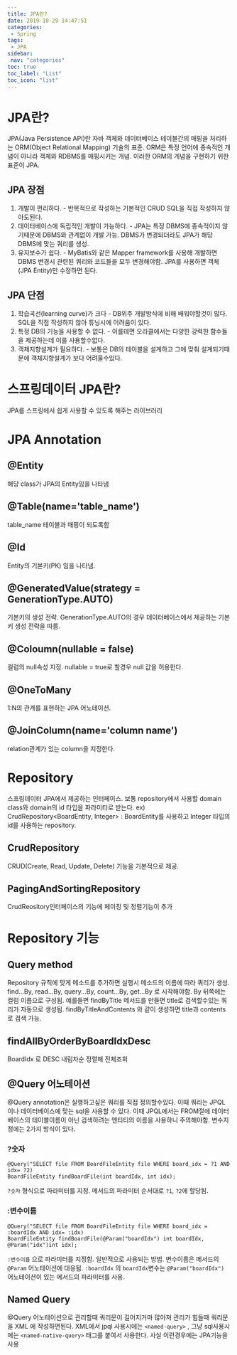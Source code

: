 ```yaml
---
title: JPA란?
date: 2019-10-29 14:47:51
categories: 
 - Spring
tags: 
 - JPA
sidebar:
 nav: "categories"
toc: true
toc_label: "List"
toc_icon: "list"
---
```


# JPA란?
JPA(Java Persistence API)란 자바 객체와 데이터베이스 테이블간의 매핑을 처리하는 ORM(Object Relational Mapping) 기술의 표준. ORM은 특정 언어에 종속적인 개념이 아니라 객체와 RDBMS를 매핑시키는 개념. 이러한 ORM의 개념을 구현하기 위한 표준이 JPA. 

## JPA 장점
1. 개발이 편리하다. - 반복적으로 작성하는 기본적인 CRUD SQL을 직접 작성하지 않아도된다.
2. 데이터베이스에 독립적인 개발이 가능하다. - JPA는 특정 DBMS에 종속적이지 않기때문에 DBMS와 관계없이 개발 가능. DBMS가 변경되더라도 JPA가 해당 DBMS에 맞는 쿼리를 생성.
3. 유지보수가 쉽다. - MyBatis와 같은 Mapper framework를 사용해 개발하면 DBMS 변경시 관련된 쿼리와 코드들을 모두 변경해야함. JPA를 사용하면 객체(JPA Entity)만 수정하면 된다.

## JPA 단점
1. 학습곡선(learning curve)가 크다 - DB위주 개발방식에 비해 배워야할것이 많다. SQL을 직접 작성하지 않아 튜닝시에 어려움이 있다.
2. 특정 DB의 기능을 사용할 수 없다. - 이를테면 오라클에서는 다양한 강력한 함수들을 제공하는데 이를 사용할수없다.
3. 객체지향설계가 필요하다. - 보통은 DB의 테이블을 설계하고 그에 맞춰 설계되기때문에 객체지향설계가 보다 어려울수있다. 


# 스프링데이터 JPA란?
JPA를 스프링에서 쉽게 사용할 수 있도록 해주는 라이브러리

# JPA Annotation
## @Entity
해당 class가 JPA의 Entity임을 나타냄

## @Table(name='table_name')
table_name 테이블과 매핑이 되도록함

## @Id
Entity의 기본키(PK) 임을 나타냄. 

## @GeneratedValue(strategy = GenerationType.AUTO)
기본키의 생성 전략. GenerationType.AUTO의 경우 데이터베이스에서 제공하는 기본키 생성 전략을 따름.

## @Coloumn(nullable = false)
컬럼의 null속성 지정. nullable = true로 할경우 null 값을 허용한다.

## @OneToMany
1:N의 관계를 표현하는 JPA 어노테이션.

## @JoinColumn(name='column name')
relation관계가 있는 column을 지정한다.

# Repository
스프링데이터 JPA에서 제공하는 인터페이스. 보통 repository에서 사용할 domain class와 domain의 id 타입을 파라미터로 받는다. ex) CrudRepository<BoardEntity, Integer> : BoardEntity를 사용하고 Integer 타입의 id를 사용하는 repository. 

## CrudRepository
CRUD(Create, Read, Update, Delete) 기능을 기본적으로 제공.
## PagingAndSortingRepository
CrudReository인터페이스의 기능에 페이징 및 정렬기능이 추가

# Repository 기능
## Query method
Repository 규칙에 맞게 메소드를 추가하면 실행시 메소드의 이름에 따라 쿼리가 생성.  
find...By, read...By, query...By, count...By, get...By 로 시작해야함. By 뒤쪽에는 컬럼 이름으로 구성됨. 예를들면 findByTitle 메서드를 만들면 title로 검색할수있는 쿼리가 자동으로 생성됨. findByTitleAndContents 와 같이 생성하면 title과 contents로 검색 가능. 
## findAllByOrderByBoardIdxDesc 
BoardIdx 로 DESC 내림차순 정렬해 전체조회
## @Query 어노테이션
@Query annotation은 실행하고싶은 쿼리를 직접 정의할수있다. 이때 쿼리는 JPQL이나 데이터베이스에 맞는 sql을 사용할 수 있다. 이때 JPQL에서는 FROM절에 데이터베이스의 테이블이름이 아닌 검색하려는 엔티티의 이름을 사용하니 주의해야함. 변수지정에는 2가지 방식이 있다.
### ?숫자
```
@Query("SELECT file FROM BoardFileEntity file WHERE board_idx = ?1 AND idx= ?2)
BoardFileEntity findBoardFile(int boardIdx, int idx);
```
`?숫자` 형식으로 파라미터를 지정. 메서드의 파라미터 순서대로 `?1`, `?2`에 할당됨. 

### :변수이름
```
@Query("SELECT file FROM BoardFileEntity file WHERE board_idx = :boardIdx AND idx= :idx)
BoardFileEntity findBoardFile(@Param("boardIdx") int boardIdx, @Param("idx")int idx);
```
`:변수이름` 으로 파라미터를 지정함. 일반적으로 사용되는 방법. 변수이름은 메서드의 `@Param` 어노테이션에 대응됨. `:boardIdx` 의 `boardIdx`변수는 `@Param("boardIdx")` 어노테이션이 있는 메서드의 파라미터를 사용. 

## Named Query
@Query 어노테이션으로 관리할때 쿼리문이 길어지거마 많아져 관리가 힘들때 쿼리문을 XML 에 작성하면된다. XML에서 jpql 사용시에는 `<named-query>` , 그냥 sql사용시에는 `<named-native-query>` 태그를 붙여서 사용한다. 사실 이런경우에는 JPA기능을 사용